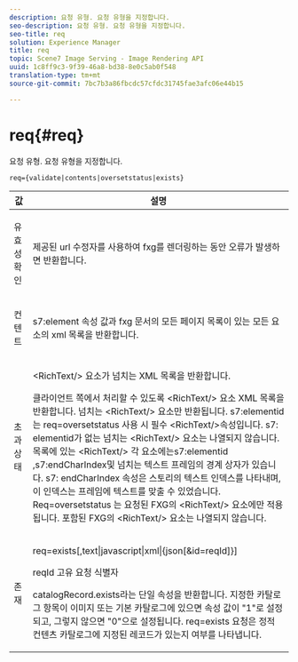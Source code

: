 ```yaml
---
description: 요청 유형. 요청 유형을 지정합니다.
seo-description: 요청 유형. 요청 유형을 지정합니다.
seo-title: req
solution: Experience Manager
title: req
topic: Scene7 Image Serving - Image Rendering API
uuid: 1c8ff9c3-9f39-46a8-bd38-8e0c5ab0f548
translation-type: tm+mt
source-git-commit: 7bc7b3a86fbcdc57cfdc31745fae3afc06e44b15

---
```



# req{#req}

요청 유형. 요청 유형을 지정합니다.

`req={validate|contents|oversetstatus|exists}`

<table id="table_F39239E5244746DB9F253BB0D5E85D54"> 
 <thead> 
  <tr> 
   <th colname="col1" class="entry"> 값 </th> 
   <th colname="col2" class="entry"> 설명 </th> 
  </tr> 
 </thead>
 <tbody> 
  <tr> 
   <td colname="col1"> <p> <span class="codeph"> 유효성 확인</span> </p> </td> 
   <td colname="col2"> <p> 제공된 url 수정자를 사용하여 fxg를 렌더링하는 동안 오류가 발생하면 반환합니다. </p> </td> 
  </tr> 
  <tr> 
   <td colname="col1"> <p> <span class="codeph"> 컨텐트</span> </p> </td> 
   <td colname="col2"> <p> s7:element <span class="codeph"></span> 속성 값과 fxg 문서의 모든 페이지 목록이 있는 모든 요소의 xml 목록을 반환합니다. </p> </td> 
  </tr> 
  <tr> 
   <td colname="col1"> <p> <span class="codeph"> 초과 상태</span> </p> </td> 
   <td colname="col2"> <p>&lt;RichText/&gt; <span class="codeph"></span> 요소가 넘치는 XML 목록을 반환합니다. </p> <p>클라이언트 쪽에서 처리할 수 있도록 <span class="+ topic/ph pr-d/codeph codeph"> &lt;RichText/&gt;</span> 요소 XML 목록을 반환합니다. 넘치는 <span class="+ topic/ph pr-d/codeph codeph"> &lt;RichText/&gt;</span> 요소만 반환됩니다. <span class="+ topic/ph pr-d/codeph codeph"> s7:elementid</span> 는 <span class="+ topic/ph pr-d/codeph codeph"> req=oversetstatus</span> 사용 시 필수 <span class="+ topic/ph pr-d/codeph codeph"> &lt;RichText/&gt;</span>속성입니다. s7: <span class="+ topic/ph pr-d/codeph codeph"> elementid가</span> 없는 넘치는 &lt;RichText/&gt; <span class="+ topic/ph pr-d/codeph codeph"> 요소는</span> 나열되지 않습니다. 목록에 있는 <span class="+ topic/ph pr-d/codeph codeph"> &lt;RichText/&gt;</span> 각 <span class="+ topic/ph pr-d/codeph codeph"> 요소에는</span>s7:elementid <span class="+ topic/ph pr-d/codeph codeph"> ,</span>s7:endCharIndex및 넘치는 텍스트 프레임의 경계 상자가 있습니다. s7: <span class="+ topic/ph pr-d/codeph codeph"> endCharIndex</span> 속성은 스토리의 텍스트 인덱스를 나타내며, 이 인덱스는 프레임에 텍스트를 맞출 수 있었습니다. <span class="+ topic/ph pr-d/codeph codeph"> Req=oversetstatus</span> 는 요청된 FXG의 <span class="+ topic/ph pr-d/codeph codeph"> &lt;RichText/&gt;</span> 요소에만 적용됩니다. 포함된 FXG의 <span class="+ topic/ph pr-d/codeph codeph"> &lt;RichText/&gt;</span> 요소는 나열되지 않습니다. </p> </td> 
  </tr> 
  <tr> 
   <td colname="col1"> <p> <span class="codeph"> 존재</span> </p> </td> 
   <td colname="col2"> <p> <span class="codeph"> req=exists[,text|javascript|xml|{json[&amp;id=reqId]}]</span> </p> <p>reqId 고유 요청 식별자 </p> <p>catalogRecord.exists라는 단일 속성을 반환합니다. 지정한 카탈로그 항목이 이미지 또는 기본 카탈로그에 있으면 속성 값이 "1"로 설정되고, 그렇지 않으면 "0"으로 설정됩니다. req=exists 요청은 정적 컨텐츠 카탈로그에 지정된 레코드가 있는지 여부를 나타냅니다. </p> </td> 
  </tr> 
 </tbody> 
</table>

